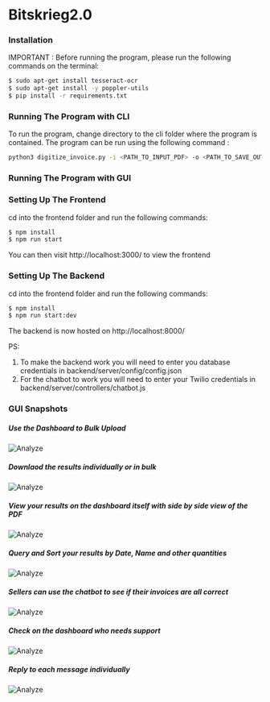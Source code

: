 # Bitskrieg2.0

### Installation
IMPORTANT : Before running the program, please run the following commands on the terminal:

```sh
$ sudo apt-get install tesseract-ocr
$ sudo apt-get install -y poppler-utils
$ pip install -r requirements.txt
```

### Running The Program with CLI
To run the program, change directory to the cli folder where the program is contained. 
The program can be run using the following command :
```sh
python3 digitize_invoice.py -i <PATH_TO_INPUT_PDF> -o <PATH_TO_SAVE_OUTPUT_EXCEL>
```

### Running The Program with GUI

### Setting Up The Frontend

cd into the frontend folder and run the following commands:
```sh
$ npm install
$ npm run start
```
You can then visit http://localhost:3000/ to view the frontend

### Setting Up The Backend

cd into the frontend folder and run the following commands:
```sh
$ npm install
$ npm run start:dev
```

The backend is now hosted on http://localhost:8000/

PS:
1. To make the backend work you will need to enter you database credentials in backend/server/config/config.json
2. For the chatbot to work you will need to enter your Twilio credentials in backend/server/controllers/chatbot.js


### GUI Snapshots

##### Use the Dashboard to Bulk Upload
![Analyze](https://something-corona.s3.ap-south-1.amazonaws.com/flipkart/1.PNG)

##### Downlaod the results individually or in bulk
![Analyze](https://something-corona.s3.ap-south-1.amazonaws.com/flipkart/Analyze.PNG)

##### View your results on the dashboard itself with side by side view of the PDF
![Analyze](https://something-corona.s3.ap-south-1.amazonaws.com/flipkart/Analyze-View.PNG)

##### Query and Sort your results by Date, Name and other quantities
![Analyze](https://something-corona.s3.ap-south-1.amazonaws.com/flipkart/Query.PNG)

##### Sellers can use the chatbot to see if their invoices are all correct
![Analyze](https://something-corona.s3.ap-south-1.amazonaws.com/flipkart/Whatsapp.PNG)

##### Check on the dashboard who needs support
![Analyze](https://something-corona.s3.ap-south-1.amazonaws.com/flipkart/Chatbot.PNG)

##### Reply to each message individually
![Analyze](https://something-corona.s3.ap-south-1.amazonaws.com/flipkart/Chatbot-Reply.PNG)


